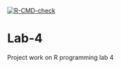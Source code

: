  <!-- badges: start -->
  [![R-CMD-check](https://github.com/jmparlad/Lab-4/actions/workflows/R-CMD-check.yaml/badge.svg)](https://github.com/jmparlad/Lab-4/actions/workflows/R-CMD-check.yaml)
  <!-- badges: end -->
# Lab-4
Project work on R programming lab 4